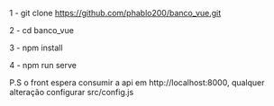 1 - git clone https://github.com/phablo200/banco_vue.git

2 - cd banco_vue

3 - npm install

4 - npm run serve

P.S o front espera consumir a api em http://localhost:8000, qualquer alteração configurar src/config.js
